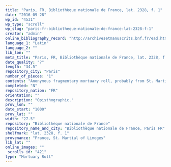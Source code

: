 ```yaml
---
title: "Paris, FR, Bibliothèque nationale de France, lat. 2328, f. 1"
date: "2016-09-28"
wp_id: "4531"
wp_type: "scroll"
wp_slug: "paris-fr-bibliotheque-nationale-de-france-lat-2328-f-1"
creator: "admin"
online_bibliography_record: "http://archivesetmanuscrits.bnf.fr/ead.html?id=FRBNFEAD000060153"
language_1: "Latin"
language_2: ""
lib_lon: ""
meta_title: "Paris, FR, Bibliothèque nationale de France, lat. 2328, f. 1"
date_quality: "?"
length: "34.5"
repository_city: "Paris"
number_of_pieces: "1"
contents: "Anonymous fragmentary mortuary roll, probably from St. Martial of Limoges."
completed: "N"
repository_nation: "FR"
orientation: ""
description: "Opisthographic."
prov_lon: ""
date_start: "1000"
prov_lat: ""
width: "27.5"
repository: "Bibliothèque nationale de France"
repository_name_and_city: "Bibliothèque nationale de France, Paris FR"
shelfmark: "lat. 2328, f. 1"
provenance: "France, St. Martial of Limoges"
lib_lat: ""
online_images: ""
_scrolls_id: "421"
type: "Mortuary Roll"
---
```



